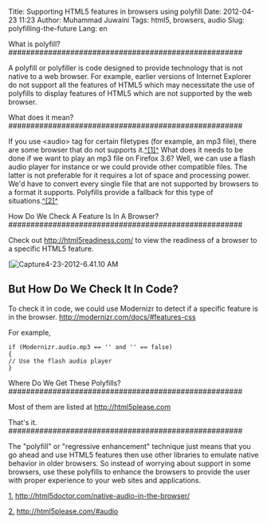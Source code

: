 Title: Supporting HTML5 features in browsers using polyfill
Date: 2012-04-23 11:23
Author: Muhammad Juwaini
Tags: html5, browsers, audio
Slug: polyfilling-the-future
Lang: en

What is polyfill?
#####################################################

A polyfill or polyfiller is code designed to provide technology that is
not native to a web browser. For example, earlier versions of Internet
Explorer do not support all the features of HTML5 which may necessitate
the use of polyfills to display features of HTML5 which are not
supported by the web browser.

What does it mean?
#####################################################


If you use &lt;audio&gt; tag for certain filetypes (for example, an mp3
file), there are some browser that do not supports it.[^\[1\]^](anchor1)
What does it needs to be done if we want to play an mp3 file on Firefox
3.6? Well, we can use a flash audio player for instance or we could
provide other compatible files. The latter is not preferable for it
requires a lot of space and processing power. We'd have to convert every
single file that are not supported by browsers to a format it supports.
Polyfills provide a fallback for this type of
situations.[^\[2\]^](anchor2)

How Do We Check A Feature Is In A Browser?
#####################################################

Check out <http://html5readiness.com/> to view the readiness of a
browser to a specific HTML5 feature. 

[![Capture4-23-2012-6.41.10
AM]({filename}/images/860d2-6a0153916e707f970b0168ea921382970c-pi.jpg "Capture4-23-2012-6.41.10 AM")


But How Do We Check It In Code?
-----------------------------------------------------

To check it in code, we could use Modernizr to detect if a specific
feature is in the browser. <http://modernizr.com/docs/#features-css>

For example,


    if (Modernizr.audio.mp3 == '' and '' == false)
    {
    // Use the flash audio player
    }


Where Do We Get These Polyfills?
#####################################################

Most of them are listed at <http://html5please.com>

That's it.
#####################################################

The "polyfill" or "regressive enhancement" technique just means that you
go ahead and use HTML5 features then use other libraries to emulate
native behavior in older browsers. So instead of worrying about support
in some browsers, use these polyfills to enhance the browsers to provide
the user with proper experience to your web sites and applications.

[1.]( "anchor1") <http://html5doctor.com/native-audio-in-the-browser/>

[2.]( "anchor2") <http://html5please.com/#audio>

